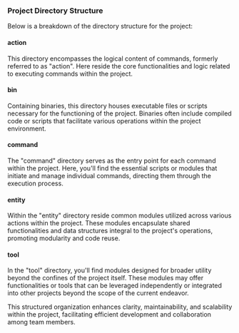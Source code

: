 ### Project Directory Structure

Below is a breakdown of the directory structure for the project:

#### action

This directory encompasses the logical content of commands, formerly referred to as "action". Here reside the core functionalities and logic related to executing commands within the project.

#### bin

Containing binaries, this directory houses executable files or scripts necessary for the functioning of the project. Binaries often include compiled code or scripts that facilitate various operations within the project environment.

#### command

The "command" directory serves as the entry point for each command within the project. Here, you'll find the essential scripts or modules that initiate and manage individual commands, directing them through the execution process.

#### entity

Within the "entity" directory reside common modules utilized across various actions within the project. These modules encapsulate shared functionalities and data structures integral to the project's operations, promoting modularity and code reuse.

#### tool

In the "tool" directory, you'll find modules designed for broader utility beyond the confines of the project itself. These modules may offer functionalities or tools that can be leveraged independently or integrated into other projects beyond the scope of the current endeavor.

This structured organization enhances clarity, maintainability, and scalability within the project, facilitating efficient development and collaboration among team members.
